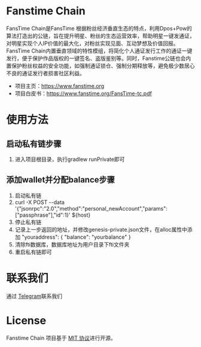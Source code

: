 # Fanstime Chain
FansTime Chain是FansTime 根据粉丝经济垂直生态的特点，利用Dpos+Pow的算法打造出的公链，旨在提升明星、粉丝的生态运营效率，帮助明星一键发通证，对明星实现个人IP价值的最大化，对粉丝实现见面、互动梦想及价值回报。FansTime Chain内置垂直领域的特性模组，将简化个人通证发行工作的通证一键发行，便于保护作品版权的一键签名、盗版鉴别等。同时，Fanstime公链也会内置保护粉丝权益的安全功能，如强制通证锁仓、强制分期释放等，避免极少数居心不良的通证发行者损害社区利益。
* 项目主页：https://www.fanstime.org
* 项目白皮书：https://www.fanstime.org/FansTime-tc.pdf


# 使用方法
## 启动私有链步骤
1. 进入项目根目录，执行gradlew runPrivate即可

## 添加wallet并分配balance步骤
1. 启动私有链
2. curl -X POST --data '{"jsonrpc":"2.0","method":"personal_newAccount","params":["passphrase"],"id":1}' ${host}
3. 停止私有链
4. 记录上一步返回的地址，并修改genesis-private.json文件，在alloc属性中添加 "youraddress": { "balance": "yourbalance" }
5. 清除fti数据库，数据库地址为用户目录下fti文件夹
6. 重启私有链即可

# 联系我们
通过 [Telegram](https://t.me/fanstimeofficial)联系我们

# License
Fanstime Chain 项目基于 [MIT 协议](LICENSE)进行开源。
